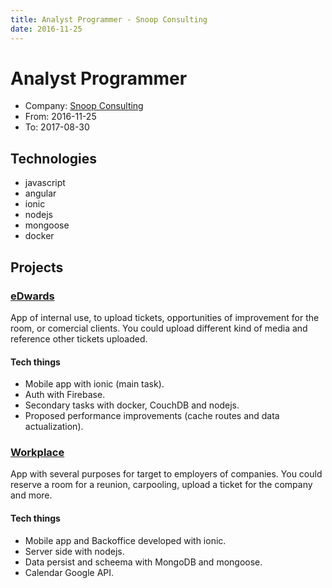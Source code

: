 ```yaml
---
title: Analyst Programmer - Snoop Consulting
date: 2016-11-25
---
```


# Analyst Programmer
* Company: [Snoop Consulting](https://www.snoopconsulting.com)
* From: 2016-11-25
* To: 2017-08-30

## Technologies
* javascript
* angular
* ionic
* nodejs
* mongoose
* docker

## Projects

### [eDwards](https://youtu.be/YgZmk5YSLRc)
App of internal use, to upload tickets, opportunities of improvement for the room, or comercial clients.
You could upload different kind of media and reference other tickets uploaded.

#### Tech things
* Mobile app with ionic (main task).
* Auth with Firebase.
* Secondary tasks with docker, CouchDB and nodejs.
* Proposed performance improvements (cache routes and data actualization).

### [Workplace](https://youtu.be/wh1eJuMH8gQ)
App with several purposes for target to employers of companies.
You could reserve a room for a reunion, carpooling, upload a ticket for the company and more.

#### Tech things
* Mobile app and Backoffice developed with ionic.
* Server side with nodejs.
* Data persist and scheema with MongoDB and mongoose.
* Calendar Google API.
